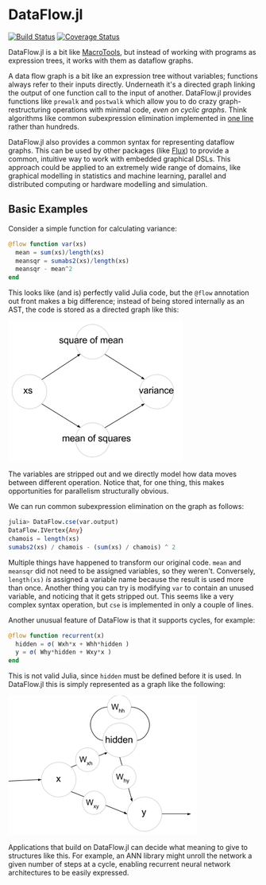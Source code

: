 # DataFlow.jl

[![Build Status](https://travis-ci.org/MikeInnes/DataFlow.jl.svg?branch=master)](https://travis-ci.org/MikeInnes/DataFlow.jl) [![Coverage Status](https://coveralls.io/repos/github/MikeInnes/DataFlow.jl/badge.svg?branch=master)](https://coveralls.io/github/MikeInnes/DataFlow.jl?branch=master)

DataFlow.jl is a bit like [MacroTools](https://github.com/MikeInnes/MacroTools.jl), but instead of working with programs as expression trees, it works with them as dataflow graphs.

A data flow graph is a bit like an expression tree without variables; functions always refer to their inputs directly. Underneath it's a directed graph linking the output of one function call to the input of another. DataFlow.jl provides functions like `prewalk` and `postwalk` which allow you to do crazy graph-restructuring operations with minimal code, *even on cyclic graphs*. Think algorithms like common subexpression elimination implemented in [one line](https://github.com/MikeInnes/DataFlow.jl/blob/d5899a47ed052190e655afdf1510e021ad95d09d/src/operations.jl#L2) rather than hundreds.

DataFlow.jl also provides a common syntax for representing dataflow graphs. This can be used by other packages (like [Flux](https://github.com/MikeInnes/Flux.jl)) to provide a common, intuitive way to work with embedded graphical DSLs. This approach could be applied to an extremely wide range of domains, like graphical modelling in statistics and machine learning, parallel  and distributed computing or hardware modelling and simulation.

## Basic Examples

Consider a simple function for calculating variance:

```julia
@flow function var(xs)
  mean = sum(xs)/length(xs)
  meansqr = sumabs2(xs)/length(xs)
  meansqr - mean^2
end
```

This looks like (and is) perfectly valid Julia code, but the `@flow` annotation out front makes a big difference; instead of being stored internally as an AST, the code is stored as a directed graph like this:

![](static/variance.png)

The variables are stripped out and we directly model how data moves between different operation. Notice that, for one thing, this makes opportunities for parallelism structurally obvious.

We can run common subexpression elimination on the graph as follows:

```julia
julia> DataFlow.cse(var.output)
DataFlow.IVertex{Any}
chamois = length(xs)
sumabs2(xs) / chamois - (sum(xs) / chamois) ^ 2
```

Multiple things have happened to transform our original code. `mean` and `meansqr` did not need to be assigned variables, so they weren't. Conversely, `length(xs)` *is* assigned a variable name because the result is used more than once. Another thing you can try is modifying `var` to contain an unused variable, and noticing that it gets stripped out. This seems like a very complex syntax operation, but `cse` is implemented in only a couple of lines.

Another unusual feature of DataFlow is that it supports cycles, for example:

```julia
@flow function recurrent(x)
  hidden = σ( Wxh*x + Whh*hidden )
  y = σ( Why*hidden + Wxy*x )
end
```

This is not valid Julia, since `hidden` must be defined before it is used. In DataFlow.jl this is simply represented as a graph like the following:

![](static/recurrent.png)

Applications that build on DataFlow.jl can decide what meaning to give to structures like this. For example, an ANN library might unroll the network a given number of steps at a cycle, enabling recurrent neural network architectures to be easily expressed.
